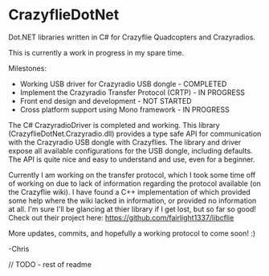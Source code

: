 CrazyflieDotNet
===============

Dot.NET libraries written in C# for Crazyflie Quadcopters and Crazyradios.

This is currently a work in progress in my spare time.

Milestones:
- Working USB driver for Crazyradio USB dongle - COMPLETED
- Implement the Crazyradio Transfer Protocol (CRTP) - IN PROGRESS
- Front end design and development - NOT STARTED
- Cross platform support using Mono framework - IN PROGRESS

The C# CrazyradioDriver is completed and working. This library (CrazyflieDotNet.Crazyradio.dll) provides a type safe API for communication with the Crazyradio USB dongle with Crazyflies. The library and driver expose all available configurations for the USB dongle, including defaults. The API is quite nice and easy to understand and use, even for a beginner.

Currently I am working on the transfer protocol, which I took some time off of working on due to lack of information regarding the protocol available (on the Crazyflie wiki). I have found a C++ implementation of which provided some help where the wiki lacked in information, or provided no information at all. I'm sure I'll be glancing at thier library if I get lost, but so far so good!
Check out their project here: https://github.com/fairlight1337/libcflie

More updates, commits, and hopefully a working protocol to come soon! :)

-Chris

// TODO - rest of readme
